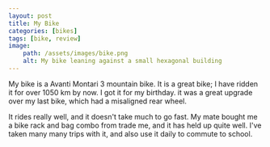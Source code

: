 ```yaml
---
layout: post
title: My Bike
categories: [bikes]
tags: [bike, review]
image:
    path: /assets/images/bike.png
    alt: My bike leaning against a small hexagonal building
---
```

My bike is a Avanti Montari 3 mountain bike. It is a great bike; I have ridden it for over 1050 km by now. I got it for my birthday. it was a great upgrade over my last bike, which had a misaligned rear wheel. 

It rides really well, and it doesn't take much to go fast. My mate bought me a bike rack and bag combo from trade me, and it has held up quite well.  I've taken many many trips with it, and also use it daily to commute to school.